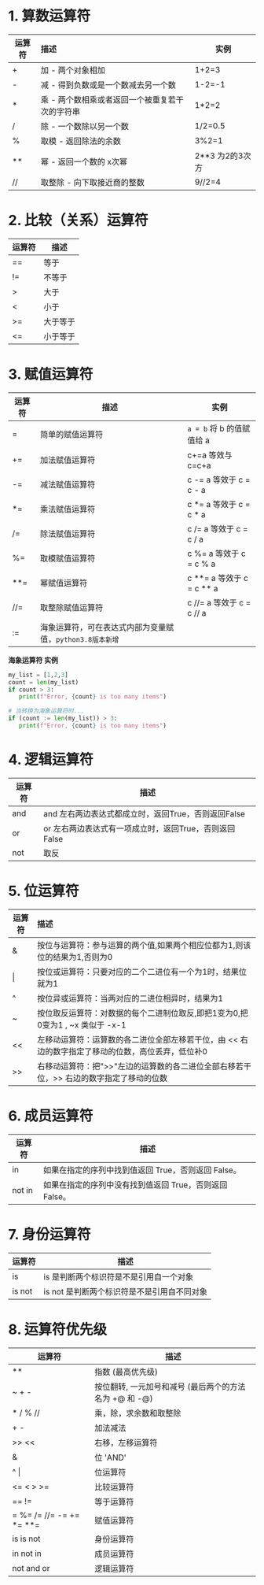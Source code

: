 # 1. 算数运算符
|运算符|描述  |实例|
|--|:-|--|
| + |加 - 两个对象相加 | 1+2=3 |
| - | 减 - 得到负数或是一个数减去另一个数 | 1-2=-1 |
| * | 乘 - 两个数相乘或者返回一个被重复若干次的字符串 | 1*2=2 |
| / | 除 - 一个数除以另一个数 | 1/2=0.5 |
| % | 取模 - 返回除法的余数 | 3%2=1 |
| ** | 幂 - 返回一个数的 x次幂 | 2**3 为2的3次方 |
|//|取整除 - 向下取接近商的整数|9//2=4|

# 2. 比较（关系）运算符
|  运算符|描述  |
|--|--|
| == | 等于 | 
| != | 不等于 |
| > | 大于 |
| < | 小于 |
| >= | 大于等于 |
| <= | 小于等于 |

# 3. 赋值运算符
|运算符|描述|实例|
|--|--|--|
| = | 简单的赋值运算符 | `a = b` 将 b 的值赋值给 a |
| += | 加法赋值运算符 | c+=a 等效与 c=c+a |
|-=|	减法赋值运算符|	c -= a 等效于 c = c - a|
|*=	|乘法赋值运算符	|c *= a 等效于 c = c * a
|/=	|除法赋值运算符|	c /= a 等效于 c = c / a
|%=	|取模赋值运算符	|c %= a 等效于 c = c % a
|**=	|幂赋值运算符|	c **= a 等效于 c = c ** a
|//=	|取整除赋值运算符	|c //= a 等效于 c = c // a
|:=|海象运算符，可在表达式内部为变量赋值，`python3.8版本新增`||
**海象运算符 实例**
```python
my_list = [1,2,3]
count = len(my_list)
if count > 3:
   print(f"Error, {count} is too many items")

# 当转换为海象运算符时...
if (count := len(my_list)) > 3:
   print(f"Error, {count} is too many items")
```
# 4. 逻辑运算符
|运算符| 描述 |
|--|--|
| and | and 左右两边表达式都成立时，返回True，否则返回False |
| or | or 左右两边表达式有一项成立时，返回True，否则返回False |
| not | 取反 |

# 5. 位运算符
|运算符|描述  |
|--|:-|
|&	|按位与运算符：参与运算的两个值,如果两个相应位都为1,则该位的结果为1,否则为0|
|\|  |	按位或运算符：只要对应的二个二进位有一个为1时，结果位就为1	|
|^|	按位异或运算符：当两对应的二进位相异时，结果为1|
|~	|按位取反运算符：对数据的每个二进制位取反,即把1变为0,把0变为1 , ~x 类似于 -x-1	|
|<<	|左移动运算符：运算数的各二进位全部左移若干位，由 << 右边的数字指定了移动的位数，高位丢弃，低位补0|
|>>	|右移动运算符：把">>"左边的运算数的各二进位全部右移若干位，>> 右边的数字指定了移动的位数|
# 6. 成员运算符
|运算符| 描述 |
|--|--|
|in	|如果在指定的序列中找到值返回 True，否则返回 False。|
|not in|	如果在指定的序列中没有找到值返回 True，否则返回 False。|
# 7. 身份运算符
|运算符|  描述|
|--|--|
|is	|is 是判断两个标识符是不是引用自一个对象|
|is not|	is not 是判断两个标识符是不是引用自不同对象	|

# 8. 运算符优先级
|运算符|  描述|
|--|--|
**	|指数 (最高优先级)
~ + -	|按位翻转, 一元加号和减号 (最后两个的方法名为 +@ 和 -@)
* / % //	|乘，除，求余数和取整除
+ -	|加法减法
>> <<	|右移，左移运算符
&	|位 'AND'
^ \|	|位运算符
<= < > >=	|比较运算符
== !=	|等于运算符
= %= /= //= -= += *= **=	|赋值运算符
is is not	|身份运算符
in not in	|成员运算符
not and or	|逻辑运算符

